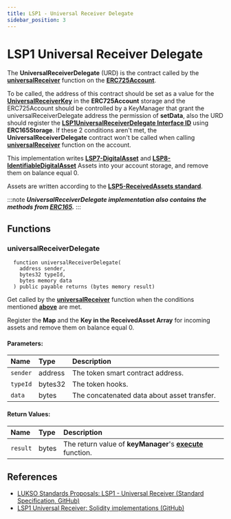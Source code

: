 ```yaml
---
title: LSP1 - Universal Receiver Delegate
sidebar_position: 3
---
```


# LSP1 Universal Receiver Delegate

The **UniversalReceiverDelegate** (URD) is the contract called by the **[universalReceiver](./lsp0-erc725-account.md#universalreceiver)** function on the **[ERC725Account](./lsp0-erc725-account.md)**.

To be called, the address of this contract should be set as a value for the **[UniversalReceiverKey](https://github.com/lukso-network/LIPs/blob/main/LSPs/LSP-3-UniversalProfile-Metadata.md#implementation)** in the **ERC725Account** storage and the ERC725Account should be controlled by a KeyManager that grant the universalReceiverDelegate address the permission of **setData**, also the URD should register the **[LSP1UniversalReceiverDelegate Interface ID](./interface-ids.md)** using **ERC165Storage**. If these 2 conditions aren't met, the **UniversalReceiverDelegate** contract won't be called when calling **[universalReceiver](./lsp0-erc725-account.md#universalreceiver)** function on the account.

This implementation writes **[LSP7-DigitalAsset](./lsp7-digital-asset.md)** and **[LSP8-IdentifiableDigitalAsset](./lsp8-identifiable-digital-asset.md)** Assets into your account storage, and remove them on balance equal 0.

Assets are written according to the **[LSP5-ReceivedAssets standard](https://github.com/lukso-network/LIPs/blob/main/LSPs/LSP-5-ReceivedAssets.md)**.

:::note
**_UniversalReceiverDelegate implementation also contains the methods from [ERC165](https://eips.ethereum.org/EIPS/eip-165)._**
:::

## Functions

### universalReceiverDelegate

```solidity
  function universalReceiverDelegate(
    address sender,
    bytes32 typeId,
    bytes memory data
  ) public payable returns (bytes memory result)
```

Get called by the **[universalReceiver](./lsp0-erc725-account.md#universalreceiver)** function when the conditions mentioned **[above](#)** are met.

Register the **Map** and the **Key in the ReceivedAsset Array** for incoming assets and remove them on balance equal 0.

#### Parameters:

| Name     | Type    | Description                                 |
| :------- | :------ | :------------------------------------------ |
| `sender` | address | The token smart contract address.           |
| `typeId` | bytes32 | The token hooks.                            |
| `data`   | bytes   | The concatenated data about asset transfer. |

#### Return Values:

| Name     | Type  | Description                                                                                 |
| :------- | :---- | :------------------------------------------------------------------------------------------ |
| `result` | bytes | The return value of **keyManager**'s **[execute](./lsp6-key-manager.md#execute)** function. |

## References

- [LUKSO Standards Proposals: LSP1 - Universal Receiver (Standard Specification, GitHub)](https://github.com/lukso-network/LIPs/blob/main/LSPs/LSP-1-UniversalReceiver.md)
- [LSP1 Universal Receiver: Solidity implementations (GitHub)](https://github.com/lukso-network/lsp-universalprofile-smart-contracts/tree/develop/contracts/LSP1UniversalReceiver)
